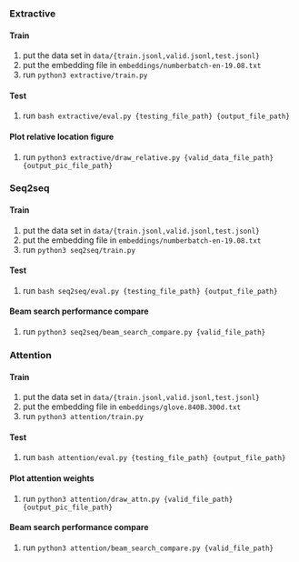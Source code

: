 ### Extractive

#### Train

1. put the data set in `data/{train.jsonl,valid.jsonl,test.jsonl}`
2. put the embedding file in `embeddings/numberbatch-en-19.08.txt`
3. run `python3 extractive/train.py`

#### Test

1. run `bash extractive/eval.py {testing_file_path} {output_file_path}`

#### Plot relative location figure

1. run `python3 extractive/draw_relative.py {valid_data_file_path} {output_pic_file_path}`

### Seq2seq

#### Train

1. put the data set in `data/{train.jsonl,valid.jsonl,test.jsonl}`
2. put the embedding file in `embeddings/numberbatch-en-19.08.txt`
3. run `python3 seq2seq/train.py`

#### Test

1. run `bash seq2seq/eval.py {testing_file_path} {output_file_path}`

#### Beam search performance compare

1. run `python3 seq2seq/beam_search_compare.py {valid_file_path}`

### Attention

#### Train

1. put the data set in `data/{train.jsonl,valid.jsonl,test.jsonl}`
2. put the embedding file in `embeddings/glove.840B.300d.txt`
3. run `python3 attention/train.py`

#### Test

1. run `bash attention/eval.py {testing_file_path} {output_file_path}`

#### Plot attention weights

1. run `python3 attention/draw_attn.py {valid_file_path} {output_pic_file_path}`

#### Beam search performance compare

1. run `python3 attention/beam_search_compare.py {valid_file_path}`
